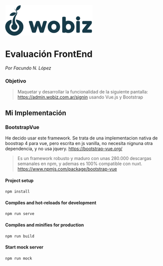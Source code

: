 ![Wobiz Logo](/src/assets/logo.png)

# Evaluación FrontEnd

*Por Facundo N. López*

### Objetivo

> Maquetar y desarrollar la funcionalidad de la siguiente pantalla:
https://admin.wobiz.com.ar/signin usando Vue.js y Bootstrap

## Mi Implementación

### BootstrapVue
He decido usar este framework. Se trata de una implementacion nativa de boostrap 4 para vue, pero escrita en js vanilla, no necesita nignuna otra dependencia, y no usa jquery. https://bootstrap-vue.org/

> Es un framework robusto y maduro con unas 280.000 descargas semanales en npm, y ademas es 100% compatible con nuxt. https://www.npmjs.com/package/bootstrap-vue

#### Project setup
```
npm install
```

#### Compiles and hot-reloads for development
```
npm run serve
```

#### Compiles and minifies for production
```
npm run build
```

#### Start mock server
```
npm run mock
```
